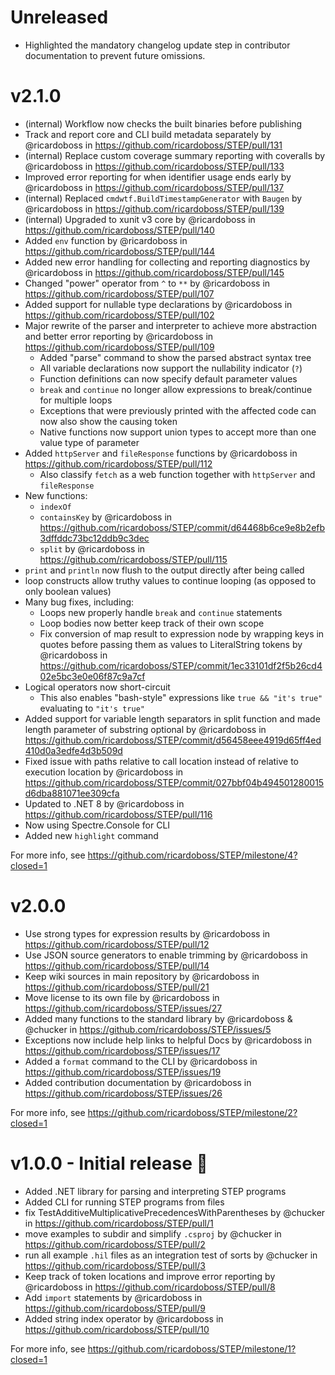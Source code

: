 # Unreleased

* Highlighted the mandatory changelog update step in contributor documentation to prevent future omissions.

# v2.1.0

* (internal) Workflow now checks the built binaries before publishing
* Track and report core and CLI build metadata separately by @ricardoboss in https://github.com/ricardoboss/STEP/pull/131
* (internal) Replace custom coverage summary reporting with coveralls by @ricardoboss in https://github.com/ricardoboss/STEP/pull/133
* Improved error reporting for when identifier usage ends early by @ricardoboss in https://github.com/ricardoboss/STEP/pull/137
* (internal) Replaced `cmdwtf.BuildTimestampGenerator` with `Baugen` by @ricardoboss in https://github.com/ricardoboss/STEP/pull/139
* (internal) Upgraded to xunit v3 core by @ricardoboss in https://github.com/ricardoboss/STEP/pull/140
* Added `env` function by @ricardoboss in https://github.com/ricardoboss/STEP/pull/144
* Added new error handling for collecting and reporting diagnostics by @ricardoboss in https://github.com/ricardoboss/STEP/pull/145
* Changed "power" operator from `^` to `**` by @ricardoboss in https://github.com/ricardoboss/STEP/pull/107
* Added support for nullable type declarations by @ricardoboss in https://github.com/ricardoboss/STEP/pull/102
* Major rewrite of the parser and interpreter to achieve more abstraction and better error reporting by @ricardoboss
  in https://github.com/ricardoboss/STEP/pull/109
    * Added "parse" command to show the parsed abstract syntax tree
    * All variable declarations now support the nullability indicator (`?`)
    * Function definitions can now specify default parameter values
    * `break` and `continue` no longer allow expressions to break/continue for multiple loops
    * Exceptions that were previously printed with the affected code can now also show the causing token
    * Native functions now support union types to accept more than one value type of parameter
* Added `httpServer` and `fileResponse` functions by @ricardoboss in https://github.com/ricardoboss/STEP/pull/112
    * Also classify `fetch` as a web function together with `httpServer` and `fileResponse`
* New functions:
    * `indexOf`
    * `containsKey` by @ricardoboss
      in https://github.com/ricardoboss/STEP/commit/d64468b6ce9e8b2efb3dffddc73bc12ddb9c3dec
    * `split` by @ricardoboss in https://github.com/ricardoboss/STEP/pull/115
* `print` and `println` now flush to the output directly after being called
* loop constructs allow truthy values to continue looping (as opposed to only boolean values)
* Many bug fixes, including:
    * Loops new properly handle `break` and `continue` statements
    * Loop bodies now better keep track of their own scope
    * Fix conversion of map result to expression node by wrapping keys in quotes before passing them as values to
      LiteralString tokens by @ricardoboss
      in https://github.com/ricardoboss/STEP/commit/1ec33101df2f5b26cd402e5bc3e0e06f87c9a7cf
* Logical operators now short-circuit
    * This also enables "bash-style" expressions like `true && "it's true"` evaluating to `"it's true"`
* Added support for variable length separators in split function and made length parameter of substring optional by
  @ricardoboss in https://github.com/ricardoboss/STEP/commit/d56458eee4919d65ff4ed410d0a3edfe4d3b509d
* Fixed issue with paths relative to call location instead of relative to execution location by @ricardoboss
  in https://github.com/ricardoboss/STEP/commit/027bbf04b494501280015d6dba881071ee309cfa
* Updated to .NET 8 by @ricardoboss in https://github.com/ricardoboss/STEP/pull/116
* Now using Spectre.Console for CLI
* Added new `highlight` command

For more info, see https://github.com/ricardoboss/STEP/milestone/4?closed=1

# v2.0.0

* Use strong types for expression results by @ricardoboss in https://github.com/ricardoboss/STEP/pull/12
* Use JSON source generators to enable trimming by @ricardoboss in https://github.com/ricardoboss/STEP/pull/14
* Keep wiki sources in main repository by @ricardoboss in https://github.com/ricardoboss/STEP/pull/21
* Move license to its own file by @ricardoboss in https://github.com/ricardoboss/STEP/issues/27
* Added many functions to the standard library by @ricardoboss & @chucker
  in https://github.com/ricardoboss/STEP/issues/5
* Exceptions now include help links to helpful Docs by @ricardoboss in https://github.com/ricardoboss/STEP/issues/17
* Added a `format` command to the CLI by @ricardoboss in https://github.com/ricardoboss/STEP/issues/19
* Added contribution documentation by @ricardoboss in https://github.com/ricardoboss/STEP/issues/26

For more info, see https://github.com/ricardoboss/STEP/milestone/2?closed=1

# v1.0.0 - Initial release 🥳

* Added .NET library for parsing and interpreting STEP programs
* Added CLI for running STEP programs from files
* fix TestAdditiveMultiplicativePrecedencesWithParentheses by @chucker in https://github.com/ricardoboss/STEP/pull/1
* move examples to subdir and simplify `.csproj` by @chucker in https://github.com/ricardoboss/STEP/pull/2
* run all example `.hil` files as an integration test of sorts by @chucker in https://github.com/ricardoboss/STEP/pull/3
* Keep track of token locations and improve error reporting by @ricardoboss
  in https://github.com/ricardoboss/STEP/pull/8
* Add `import` statements by @ricardoboss in https://github.com/ricardoboss/STEP/pull/9
* Added string index operator by @ricardoboss in https://github.com/ricardoboss/STEP/pull/10

For more info, see https://github.com/ricardoboss/STEP/milestone/1?closed=1

